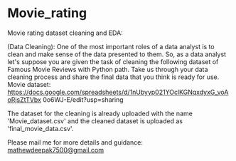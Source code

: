 # Movie_rating
 Movie rating dataset cleaning and EDA:
 
(Data Cleaning):
One of the most important roles of a data analyst is to clean and make sense of the data presented to them. So, as a data analyst let's suppose you are given the task of cleaning the following dataset of Famous Movie Reviews with Python path. Take us through your data cleaning process and share the final data that you think is ready for use.
Movie dataset:
https://docs.google.com/spreadsheets/d/1nUbyyp021YOclKGNqxdyxG_voAoRjsZtTVbx 0o6WJ-E/edit?usp=sharing

The dataset for the cleaning is already uploaded with the name 'Movie_dataset.csv' and the cleaned dataset is uploaded as 'final_movie_data.csv'.

Please mail me for more details and guidance:
mathewdeepak7500@gmail.com
